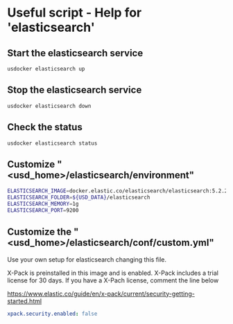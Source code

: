 # Useful script - Help for 'elasticsearch'

## Start the elasticsearch service

```
usdocker elasticsearch up
```

## Stop the elasticsearch service

```
usdocker elasticsearch down
```

## Check the status

```
usdocker elasticsearch status
```


## Customize "<usd_home>/elasticsearch/environment"

```bash
ELASTICSEARCH_IMAGE=docker.elastic.co/elasticsearch/elasticsearch:5.2.2
ELASTICSEARCH_FOLDER=${USD_DATA}/elasticsearch
ELASTICSEARCH_MEMORY=1g
ELASTICSEARCH_PORT=9200
```

## Customize the "<usd_home>/elasticsearch/conf/custom.yml"

Use your own setup for elasticsearch changing this file. 

X-Pack is preinstalled in this image and is enabled.
X-Pack includes a trial license for 30 days.
If you have a X-Pach license, comment the line below

https://www.elastic.co/guide/en/x-pack/current/security-getting-started.html

```yaml
xpack.security.enabled: false
```

